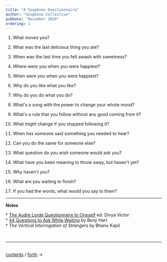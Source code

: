 ```yaml
---
title: "A Soupbone Questionnaire"
author: "Soupbone Collective"
pubDate: "December 2020"
ordering: 1
---
```


1.  What moves you?

2.  What was the last delicious thing you ate?

3.  When was the last time you felt awash with sweetness?

4.  Where were you when you were happiest?

5.  When were you when you were happiest?

6.  Why do you like what you like?

7.  Why do you do what you do?

8.  What's a song with the power to change your whole mood?

9.  What's a rule that you follow without any good coming from it?

10. What might change if you stopped following it?

11. When has someone said something you needed to hear?

12. Can you do the same for someone else?

13. What question do you wish someone would ask you?

14. What have you been meaning to throw away, but haven't yet?

15. Why haven't you?

16. What are you waiting to finish?

17. If you had the words, what would you say to them?

<hr>

**Notes**

† [The Audre Lorde Questionnaire to Oneself](https://divyavictor.com/the-audre-lorde-questionnaire-to-oneself/) ed. Divya Victor\
† [44 Questions to Ask While Waiting](https://radfag.com/2017/04/10/44-questions-to-ask-while-waiting/) by Benji Hart\
† *The Vertical Interrogation of Strangers* by Bhanu Kapil

<br>
<hr>
<br>
<div>
<a href="/zine/z3">contents</a> /
<a href="/zine/z3/02-blingee-stamp">forth</a> →
</div>
<br>
